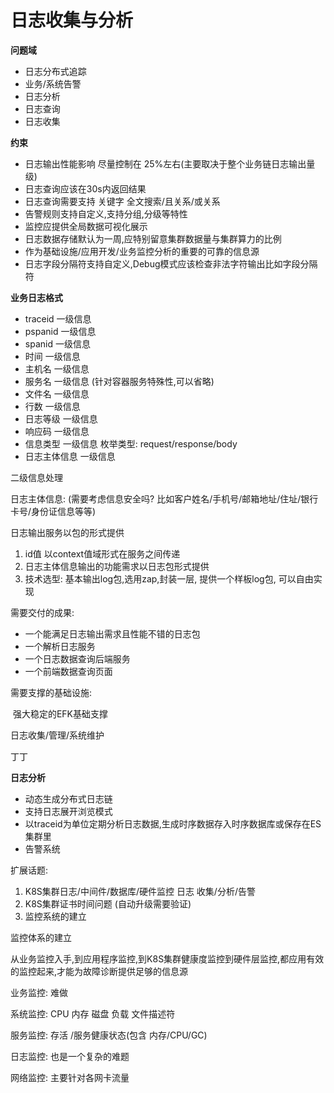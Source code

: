 # 日志收集与分析

**问题域**

- 日志分布式追踪
- 业务/系统告警
- 日志分析
- 日志查询
- 日志收集

**约束**

- 日志输出性能影响 尽量控制在 25%左右(主要取决于整个业务链日志输出量级)
- 日志查询应该在30s内返回结果
- 日志查询需要支持 关键字 全文搜索/且关系/或关系
- 告警规则支持自定义,支持分组,分级等特性
- 监控应提供全局数据可视化展示
- 日志数据存储默认为一周,应特别留意集群数据量与集群算力的比例
- 作为基础设施/应用开发/业务监控分析的重要的可靠的信息源
- 日志字段分隔符支持自定义,Debug模式应该检查非法字符输出比如字段分隔符



**业务日志格式**

- traceid   一级信息
- pspanid  一级信息
- spanid     一级信息
- 时间          一级信息
- 主机名      一级信息
- 服务名       一级信息  (针对容器服务特殊性,可以省略)
- 文件名       一级信息
- 行数           一级信息
- 日志等级   一级信息
- 响应码       一级信息
- 信息类型   一级信息 枚举类型: request/response/body
- 日志主体信息    一级信息



二级信息处理

日志主体信息: (需要考虑信息安全吗? 比如客户姓名/手机号/邮箱地址/住址/银行卡号/身份证信息等等)



日志输出服务以包的形式提供

1. id值 以context值域形式在服务之间传递
2. 日志主体信息输出的功能需求以日志包形式提供
3. 技术选型: 基本输出log包,选用zap,封装一层, 提供一个样板log包, 可以自由实现



需要交付的成果:

- 一个能满足日志输出需求且性能不错的日志包
- 一个解析日志服务
- 一个日志数据查询后端服务
- 一个前端数据查询页面

需要支撑的基础设施:

​        强大稳定的EFK基础支撑





日志收集/管理/系统维护

丁丁



**日志分析**

- 动态生成分布式日志链
- 支持日志展开浏览模式
- 以traceid为单位定期分析日志数据,生成时序数据存入时序数据库或保存在ES集群里
- 告警系统





扩展话题:

1. K8S集群日志/中间件/数据库/硬件监控    日志 收集/分析/告警
2. K8S集群证书时间问题 (自动升级需要验证)
3. 监控系统的建立



监控体系的建立

从业务监控入手,到应用程序监控,到K8S集群健康度监控到硬件层监控,都应用有效的监控起来,才能为故障诊断提供足够的信息源

业务监控:  难做

系统监控: CPU  内存  磁盘  负载  文件描述符

服务监控:  存活 /服务健康状态(包含 内存/CPU/GC)

日志监控: 也是一个复杂的难题

网络监控: 主要针对各网卡流量